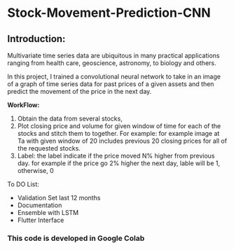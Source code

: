 
# Stock-Movement-Prediction-CNN

## Introduction:
Multivariate time series data are ubiquitous in many practical applications ranging from health care, geoscience, astronomy, to biology and others.

In this project, I  trained a convolutional neural network to take in an image of a graph of time series data for past prices of a given assets and then predict the movement of the price in the next day. 

**WorkFlow:**
1. Obtain the data from several stocks, 
2. Plot closing price and volume  for given window of time for each of the stocks and stitch them to together. For example: 
    for example image at Ta with given window of 20 includes previous 20 closing prices for all of the requested stocks.
3. Label: the label indicate if the price moved N% higher from previous day. for example if the price go 2% higher the next day, lable       will be 1, otherwise, 0 



To DO List: 
* Validation Set last 12 months
* Documentation
* Ensemble with LSTM 
* Flutter Interface 

### This code is developed in Google Colab
